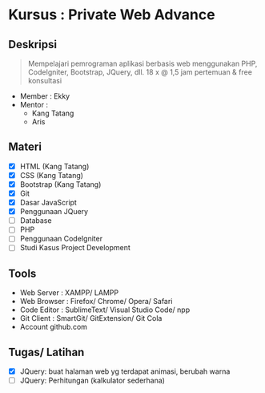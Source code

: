 # Kursus : Private Web Advance #
## Deskripsi ##
> Mempelajari pemrograman aplikasi berbasis web menggunakan PHP, CodeIgniter, Bootstrap, JQuery, dll.
> 18 x @ 1,5 jam pertemuan & free konsultasi

- Member : Ekky
- Mentor : 
	- Kang Tatang
	- Aris

## Materi ##
- [x] HTML (Kang Tatang)
- [x] CSS (Kang Tatang)
- [x] Bootstrap (Kang Tatang)
- [x] Git
- [x] Dasar JavaScript
- [x] Penggunaan JQuery
- [ ] Database
- [ ] PHP
- [ ] Penggunaan CodeIgniter
- [ ] Studi Kasus Project Development

## Tools ##
- Web Server : XAMPP/ LAMPP
- Web Browser : Firefox/ Chrome/ Opera/ Safari
- Code Editor : SublimeText/ Visual Studio Code/ npp
- Git Client : SmartGit/ GitExtension/ Git Cola
- Account github.com

## Tugas/ Latihan ##
- [x] JQuery: buat halaman web yg terdapat animasi, berubah warna
- [ ] JQuery: Perhitungan (kalkulator sederhana)